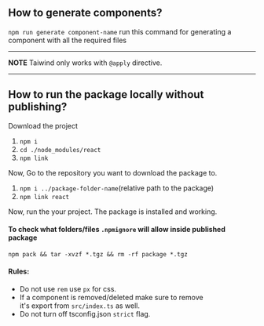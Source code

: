 ## How to generate components?

`npm run generate component-name` run this command for generating a component with all the required files

---

**NOTE**
Taiwind only works with `@apply` directive.

---

## How to run the package locally without publishing?

Download the project

1. `npm i`
2. `cd ./node_modules/react`
3. `npm link`

Now, Go to the repository you want to download the package to.

1. `npm i ../package-folder-name`(relative path to the package)
2. `npm link react`

Now, run the your project. The package is installed and working.

#### To check what folders/files `.npmignore` will allow inside published package

`npm pack && tar -xvzf *.tgz && rm -rf package *.tgz`

#### Rules:

- Do not use `rem` use `px` for css.
- If a component is removed/deleted make sure to remove \
  it's export from `src/index.ts` as well.
- Do not turn off tsconfig.json `strict` flag.
